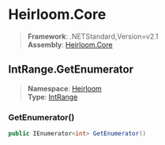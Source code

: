 # Heirloom.Core

> **Framework**: .NETStandard,Version=v2.1  
> **Assembly**: [Heirloom.Core][0]  

## IntRange.GetEnumerator

> **Namespace**: [Heirloom][0]  
> **Type**: [IntRange][1]  

### GetEnumerator()

```cs
public IEnumerator<int> GetEnumerator()
```

[0]: ../Heirloom.Core.md
[1]: Heirloom.IntRange.md
